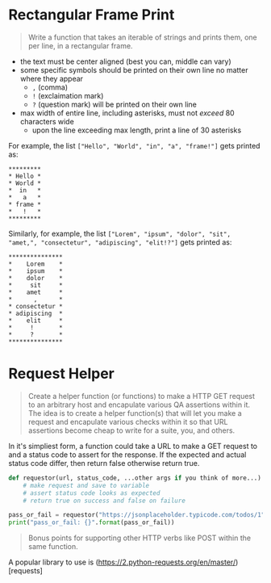 # Rectangular Frame Print

> Write a function that takes an iterable of strings and prints them, one per line, in a rectangular frame.

* the text must be center aligned (best you can, middle can vary)
* some specific symbols should be printed on their own line no matter where they appear
    * `,` (comma)
    * `!` (exclaimation mark)
    * `?` (question mark) will be printed on their own line
* max width of entire line, including asterisks, must not _exceed_ 80 characters wide
    * upon the line exceeding max length, print a line of 30 asterisks

For example, the list `["Hello", "World", "in", "a", "frame!"]` gets printed as:

```
*********
* Hello *
* World *
*  in   *
*   a   *
* frame *
*   !   *
*********
```

Similarly, for example, the list `["Lorem", "ipsum", "dolor", "sit", "amet,", "consectetur", "adipiscing", "elit!?"]` gets printed as:

```
***************
*    Lorem    *
*    ipsum    *
*    dolor    *
*     sit     *
*    amet     *
*      ,      *
* consectetur *
* adipiscing  *
*    elit     *
*     !       *
*     ?       *
***************
```

# Request Helper

> Create a helper function (or functions) to make a HTTP GET request to an arbitrary host and encapulate various QA assertions within it. The idea is to create a helper function(s) that will let you make a request and encapulate various checks within it so that URL assertions become cheap to write for a suite, you, and others.

In it's simpliest form, a function could take a URL to make a GET request to and a status code to assert for the response. If the expected and actual status code differ, then return false otherwise return true.

```python
def requestor(url, status_code, ...other args if you think of more...):
    # make request and save to variable
    # assert status code looks as expected
    # return true on success and false on failure 

pass_or_fail = requestor("https://jsonplaceholder.typicode.com/todos/1", status_code=200)
print("pass_or_fail: {}".format(pass_or_fail))
```

> Bonus points for supporting other HTTP verbs like POST within the same function. 

A popular library to use is (https://2.python-requests.org/en/master/)[requests]
